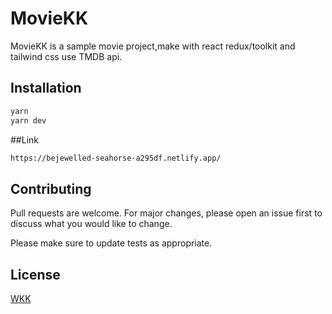 # MovieKK

MovieKK is a sample movie project,make with react redux/toolkit and tailwind css use TMDB api. 

## Installation



```bash
yarn 
yarn dev
```
##Link
```bash
https://bejewelled-seahorse-a295df.netlify.app/
```


## Contributing

Pull requests are welcome. For major changes, please open an issue first
to discuss what you would like to change.

Please make sure to update tests as appropriate.

## License

[WKK](https://my-portfolio-kyawkyaw96.vercel.app/)
